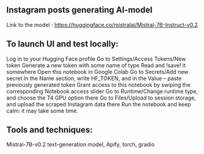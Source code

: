 ## Instagram posts generating AI-model

Link to the model : https://huggingface.co/mistralai/Mistral-7B-Instruct-v0.2

## To launch UI and test locally:
Log in to your Hugging Face profile
Go to Settings/Access Tokens/New token
Generate a new token with some name of type Read and !save! it somewhere
Open this notebook in Google Colab
Go to Secrets/Add new secret
In the Name section, write HF_TOKEN, and in the Value – paste previously generated token
Grant access to this notebook by swiping the corresponding Notebook access slider
Go to Runtime/Change runtime type, and choose the T4 GPU option there
Go to Files/Upload to session storage, and upload the scraped Instagram data there
Run the notebook and keep calm: it may take some time.

## Tools and techniques:
Mistral-7B-v0.2 text-generation model, Apify, torch, gradio
